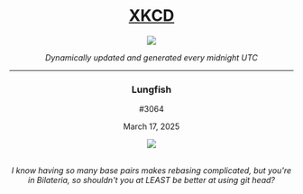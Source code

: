 
<h1 align="center"><a href="https://xkcd.com">XKCD</a></h1>
<div align="center">
    <img src="https://img.shields.io/github/last-commit/ShashashankThakur/XKCD?label=last%20updated" />
</div>

<p align="center"><i>Dynamically updated and generated every midnight UTC</i></p>
<hr>
<div align="center">
    <h3><strong>Lungfish</strong></h3>
    <p>#3064</p>
    <p>March 17, 2025</p>
    <img src="https://imgs.xkcd.com/comics/lungfish.png">
    <br></br>
    <p><i>I know having so many base pairs makes rebasing complicated, but you're in Bilateria, so shouldn't you at LEAST be better at using git head?</i></p>
</div>
